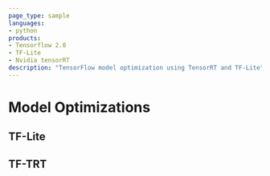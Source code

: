 ```yaml
---
page_type: sample
languages:
- python
products:
- Tensorflow 2.0
- TF-Lite
- Nvidia tensorRT
description: "TensorFlow model optimization using TensorRT and TF-Lite"
---
```


# Model Optimizations

## TF-Lite

## TF-TRT
